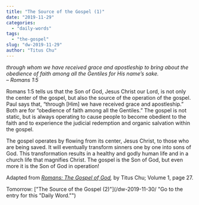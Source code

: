 ```yaml
---
title: "The Source of the Gospel (1)"
date: "2019-11-29"
categories: 
  - "daily-words"
tags: 
  - "the-gospel"
slug: "dw-2019-11-29"
author: "Titus Chu"
---
```


_through whom we have received grace and apostleship to bring about the obedience of faith among all the Gentiles for His name’s sake._  
_–_ _Romans_ _1:5_

Romans 1:5 tells us that the Son of God, Jesus Christ our Lord, is not only the center of the gospel, but also the source of the operation of the gospel. Paul says that, “through \[Him\] we have received grace and apostleship.” Both are for “obedience of faith among all the Gentiles.” The gospel is not static, but is always operating to cause people to become obedient to the faith and to experience the judicial redemption and organic salvation within the gospel.

The gospel operates by flowing from its center, Jesus Christ, to those who are being saved. It will eventually transform sinners one by one into sons of God. This transformation results in a healthy and godly human life and in a church life that magnifies Christ. The gospel is the Son of God, but even more it is the Son of God in operation!

Adapted from _[Romans: The Gospel of God](/book-romans/ "Go to the listing for this book."),_ by Titus Chu; Volume 1, page 27.

Tomorrow: ["The Source of the Gospel (2)"](/dw-2019-11-30/ "Go to the entry for this "Daily Word."")
